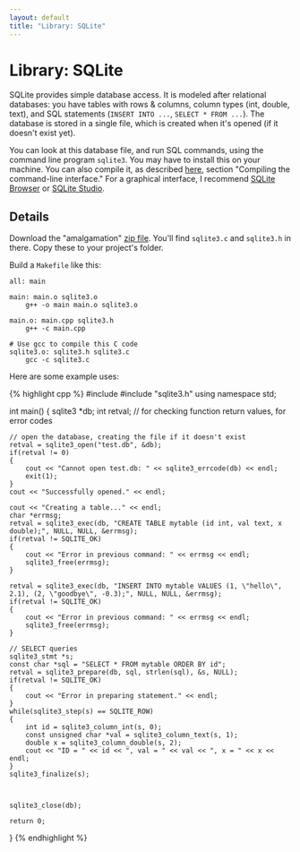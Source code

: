 ```yaml
---
layout: default
title: "Library: SQLite"
---
```


# Library: SQLite

SQLite provides simple database access. It is modeled after relational databases: you have tables with rows & columns, column types (int, double, text), and SQL statements (`INSERT INTO ...`, `SELECT * FROM ...`). The database is stored in a single file, which is created when it's opened (if it doesn't exist yet).

You can look at this database file, and run SQL commands, using the command line program `sqlite3`. You may have to install this on your machine. You can also compile it, as described [here](http://www.sqlite.org/howtocompile.html), section "Compiling the command-line interface." For a graphical interface, I recommend [SQLite Browser](http://sqlitebrowser.org/) or [SQLite Studio](http://sqlitestudio.pl/?act=download).

## Details

Download the "amalgamation" [zip file](http://www.sqlite.org/2014/sqlite-amalgamation-3080701.zip). You'll find `sqlite3.c` and `sqlite3.h` in there. Copy these to your project's folder.

Build a `Makefile` like this:

```
all: main

main: main.o sqlite3.o
	g++ -o main main.o sqlite3.o

main.o: main.cpp sqlite3.h
	g++ -c main.cpp

# Use gcc to compile this C code
sqlite3.o: sqlite3.h sqlite3.c
	gcc -c sqlite3.c
```

Here are some example uses:

{% highlight cpp %}
#include <iostream>
#include "sqlite3.h"
using namespace std;

int main() {
    sqlite3 *db;
    int retval; // for checking function return values, for error codes

    // open the database, creating the file if it doesn't exist
    retval = sqlite3_open("test.db", &db);
    if(retval != 0)
    {
        cout << "Cannot open test.db: " << sqlite3_errcode(db) << endl;
        exit(1);
    }
    cout << "Successfully opened." << endl;

    cout << "Creating a table..." << endl;
    char *errmsg;
    retval = sqlite3_exec(db, "CREATE TABLE mytable (id int, val text, x double);", NULL, NULL, &errmsg);
    if(retval != SQLITE_OK)
    {
        cout << "Error in previous command: " << errmsg << endl;
        sqlite3_free(errmsg);
    }

    retval = sqlite3_exec(db, "INSERT INTO mytable VALUES (1, \"hello\", 2.1), (2, \"goodbye\", -0.3);", NULL, NULL, &errmsg);
    if(retval != SQLITE_OK)
    {
        cout << "Error in previous command: " << errmsg << endl;
        sqlite3_free(errmsg);
    }

    // SELECT queries
    sqlite3_stmt *s;
    const char *sql = "SELECT * FROM mytable ORDER BY id";
    retval = sqlite3_prepare(db, sql, strlen(sql), &s, NULL);
    if(retval != SQLITE_OK)
    {
        cout << "Error in preparing statement." << endl;
    }
    while(sqlite3_step(s) == SQLITE_ROW)
    {
        int id = sqlite3_column_int(s, 0);
        const unsigned char *val = sqlite3_column_text(s, 1);
        double x = sqlite3_column_double(s, 2);
        cout << "ID = " << id << ", val = " << val << ", x = " << x << endl;
    }
    sqlite3_finalize(s);



    sqlite3_close(db);

    return 0;
}
{% endhighlight %}
